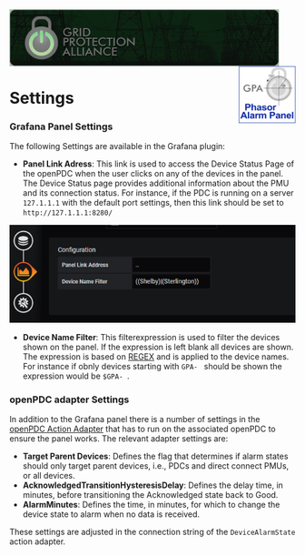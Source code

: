 ﻿<div style="height:100px;">
<img align="left"  style="height:100px" src="./img/GPA.png" alt="Grid Protection Alliance">
<img align="right" style="height:100px" src="./img/PAPanel.png" alt="Phasor Alarm Panel">
</div>

# Settings

### Grafana Panel Settings
The following Settings are available in the Grafana plugin:
* **Panel Link Adress**: This link is used to access the Device Status Page of the openPDC when the user clicks on any of the devices in the panel. The Device Status page provides additional information about the PMU and its connection status.
For instance, if the PDC is running on a server `127.1.1.1` with the default port settings, then this link should be set to `http://127.1.1.1:8280/`

![Settings Overview](./img/Settings.png)

* **Device Name Filter**: This filterexpression is used to filter the devices shown on the panel. If the expression is left blank all devices are shown. The expression is based on [REGEX](google.com) and is applied to the device names.
For instance if obnly devices starting with `GPA- ` should be shown the expression would be `$GPA- `.

### openPDC adapter Settings
In addition to the Grafana panel there is a number of settings in the [openPDC Action Adapter](./Setup.md) that has to run on the associated openPDC to ensure the panel works.
The relevant adapter settings are:
* **Target Parent Devices**: Defines the flag that determines if alarm states should only target parent devices, i.e., PDCs and direct connect PMUs, or all devices.
* **AcknowledgedTransitionHysteresisDelay**: Defines the delay time, in minutes, before transitioning the Acknowledged state back to Good.
* **AlarmMinutes**: Defines the time, in minutes, for which to change the device state to alarm when no data is received.

These settings are adjusted in the connection string of the `DeviceAlarmState` action adapter.
